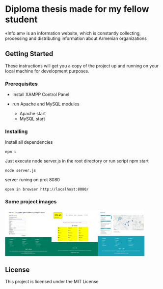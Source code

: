 # Diploma thesis made for my fellow student

«Info.am» is an information website, which is constantly collecting, processing and distributing information about Armenian organizations

## Getting Started

These instructions will get you a copy of the project up and running on your local machine for development purposes.

### Prerequisites

* Install XAMPP Control Panel

* run Apache and MySQL modules

    * Apache start
    * MySQL start

### Installing

Install all dependencies
```
npm i 
```

Just execute node server.js in the root directory or run script npm start

```
node server.js 
```

server runing on prot 8080

```
open in browser http://localhost:8080/
```

### Some project images 

<img src="images/sample_1.png" width=30% height=150><img src="images/sample_2.png" width=30% height=150><img src="images/sample_3.png" width=30% height=150>

## License

This project is licensed under the MIT License



